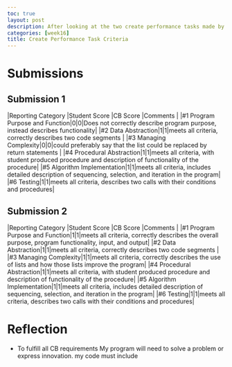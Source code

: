 ```yaml
---
toc: true
layout: post
description: After looking at the two create performance tasks made by former students these are the scores I gave them.
categories: [week16]
title: Create Performance Task Criteria
---
```


# Submissions
## Submission 1

|Reporting Category |Student Score |CB Score |Comments |
|#1 Program Purpose and Function|0|0|Does not correctly describe program purpose, instead describes functionality|
|#2 Data Abstraction|1|1|meets all criteria, correctly describes two code segments |
|#3 Managing Complexity|0|0|could preferably say that the list could be replaced by return statements |
|#4 Procedural Abstraction|1|1|meets all criteria, with student produced procedure and description of functionality of the procedure|
|#5 Algorithm Implementation|1|1|meets all criteria, includes detailed description of sequencing, selection, and iteration in the program|
|#6 Testing|1|1|meets all criteria, describes two calls with their conditions and procedures|


## Submission 2

|Reporting Category |Student Score |CB Score |Comments |
|#1 Program Purpose and Function|1|1|meets all criteria, correctly describes the overall purpose, program functionality, input, and output|
|#2 Data Abstraction|1|1|meets all criteria, correctly describes two code segments |
|#3 Managing Complexity|1|1|meets all criteria, correctly describes the use of lists and how those lists improve the program|
|#4 Procedural Abstraction|1|1|meets all criteria, with student produced procedure and description of functionality of the procedure|
|#5 Algorithm Implementation|1|1|meets all criteria, includes detailed description of sequencing, selection, and iteration in the program|
|#6 Testing|1|1|meets all criteria, describes two calls with their conditions and procedures|


# Reflection

- To fulfill all CB requirements My program will need to solve a problem or express innovation. my code must include